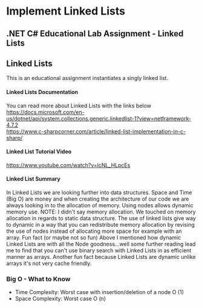 # Implement Linked Lists
## .NET C# Educational Lab Assignment - Linked Lists

## Linked Lists
This is an educational assignment instantiates a singly linked list. </br>

#### Linked Lists Documentation
You can read more about Linked Lists with the links below </br>
https://docs.microsoft.com/en-us/dotnet/api/system.collections.generic.linkedlist-1?view=netframework-4.7.2 </br>
https://www.c-sharpcorner.com/article/linked-list-implementation-in-c-sharp/ </br>

#### Linked List Tutorial Video
https://www.youtube.com/watch?v=lcNL_HLpcEs </br>


#### Linked List Summary</br>
In Linked Lists we are looking further into data structures. Space and Time (Big O) are money and when creating the architecture of our code we are always looking in to the allocation of memory. Using nodes allows dynamic memory use. NOTE: I didn't say memory allocation. We touched on memory allocation in regards to static data structure. The use of linked lists give way to dynamic in a way that you can redistribute memory allocation by revising the use of nodes instead of allocating more space for example with an array.
Fun fact (or maybe not so fun)
Above I mentioned how dynamic Linked Lists are with all the Node goodness…well some further reading lead me to find that you can't use binary search with Linked Lists in as efficient manner as arrays.
Another fun fact because Linked Lists are dynamic unlike arrays it's not very cache friendly.
 

### Big O - What to Know</br>
* Time Complexity:
Worst case with insertion/deletion of a node O (1)
* Space Complexity: 
Worst case O (n)
